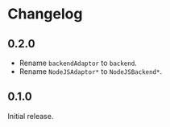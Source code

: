 # Changelog

## 0.2.0

- Rename `backendAdaptor` to `backend`.
- Rename `NodeJSAdaptor*` to `NodeJSBackend*`.

## 0.1.0

Initial release.
